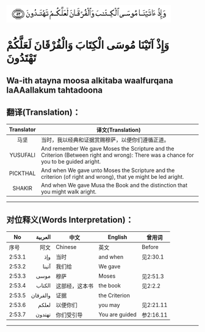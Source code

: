 ![002:053](images/002_053.gif)

#  وَإِذْ آتَيْنَا مُوسَى الْكِتَابَ وَالْفُرْقَانَ لَعَلَّكُمْ تَهْتَدُونَ 

## Wa-ith atayna moosa alkitaba waalfurqana laAAallakum tahtadoona

## 翻译(Translation)：

| Translator | 译文(Translation)                                            |
|:----------:| ------------------------------------------------------------ |
| 马坚       | 当时，我以经典和证据赏赐穆萨，以便你们遵循正道。             |
| YUSUFALI   | And remember We gave Moses the Scripture and the Criterion (Between right and wrong): There was a chance for you to be guided aright. |
| PICKTHAL   | And when We gave unto Moses the Scripture and the criterion (of right and wrong), that ye might be led aright. |
| SHAKIR     | And when We gave Musa the Book and the distinction that you might walk aright. |

---

## 对位释义(Words Interpretation)：

| No     | العربية  | 中文           | English        | 曾用词    |
| ------ | --------:| -------------- | -------------- | --------- |
| 序号   | 阿文     | Chinese        | 英文           | Before    |
| 2:53.1 | وإذ      | 当时           | and when       | 见2:30.1  |
| 2:53.2 | آتينا    | 我们给         | We gave        |           |
| 2:53.3 | موسى     | 穆萨           | Moses          | 见2:51.3  |
| 2:53.4 | الكتاب   | 这部经，这本书 | the book       | 见2:2.2   |
| 2:53.5 | والفرقان | 证据           | the Criterion  |           |
| 2:53.6 | لعلكم    | 以便你们       | you may        | 见2:21.11 |
| 2:53.7 | تهتدون   | 你们受引导     | You are guided | 参2:16.11 |

---
